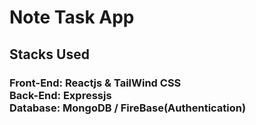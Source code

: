 # Note Task App

## Stacks Used

### Front-End: Reactjs & TailWind CSS <br/> Back-End: Expressjs <br/> Database: MongoDB / FireBase(Authentication)






